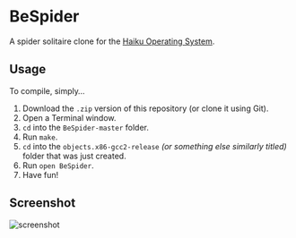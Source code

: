 # BeSpider
A spider solitaire clone for the [Haiku Operating System](https://www.haiku-os.org/).

## Usage
To compile, simply…

1. Download the `.zip` version of this repository (or clone it using Git).
2. Open a Terminal window.
3. `cd` into the `BeSpider-master` folder.
4. Run `make`.
5. `cd` into the `objects.x86-gcc2-release` _(or something else similarly titled)_ folder that was just created.
6. Run `open BeSpider`.
7. Have fun!

## Screenshot
![screenshot](https://github.com/skunkmb/BeSpider/blob/master/screenshot.png)

